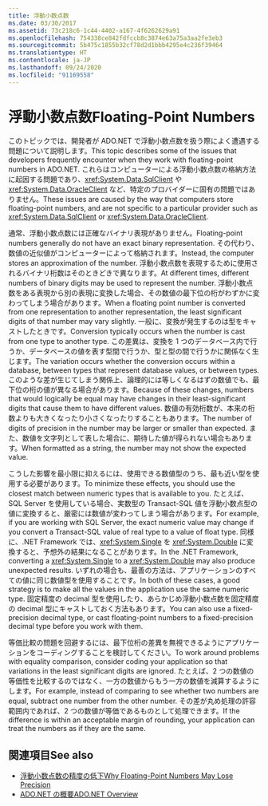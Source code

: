 ```yaml
---
title: 浮動小数点数
ms.date: 03/30/2017
ms.assetid: 73c218c6-1c44-4402-a167-4f6262629a91
ms.openlocfilehash: 754338ce842fdfccb8c3874e63a75a3aa2fe3eb3
ms.sourcegitcommit: 5b475c1855b32cf78d2d1bbb4295e4c236f39464
ms.translationtype: HT
ms.contentlocale: ja-JP
ms.lasthandoff: 09/24/2020
ms.locfileid: "91169558"
---
```

# <a name="floating-point-numbers"></a><span data-ttu-id="b2b23-102">浮動小数点数</span><span class="sxs-lookup"><span data-stu-id="b2b23-102">Floating-Point Numbers</span></span>

<span data-ttu-id="b2b23-103">このトピックでは、開発者が ADO.NET で浮動小数点数を扱う際によく遭遇する問題について説明します。</span><span class="sxs-lookup"><span data-stu-id="b2b23-103">This topic describes some of the issues that developers frequently encounter when they work with floating-point numbers in ADO.NET.</span></span> <span data-ttu-id="b2b23-104">これらはコンピューターによる浮動小数点数の格納方法に起因する問題であり、<xref:System.Data.SqlClient> や <xref:System.Data.OracleClient> など、特定のプロバイダーに固有の問題ではありません。</span><span class="sxs-lookup"><span data-stu-id="b2b23-104">These issues are caused by the way that computers store floating-point numbers, and are not specific to a particular provider such as <xref:System.Data.SqlClient> or <xref:System.Data.OracleClient>.</span></span>  
  
 <span data-ttu-id="b2b23-105">通常、浮動小数点数には正確なバイナリ表現がありません。</span><span class="sxs-lookup"><span data-stu-id="b2b23-105">Floating-point numbers generally do not have an exact binary representation.</span></span> <span data-ttu-id="b2b23-106">その代わり、数値の近似値がコンピューターによって格納されます。</span><span class="sxs-lookup"><span data-stu-id="b2b23-106">Instead, the computer stores an approximation of the number.</span></span> <span data-ttu-id="b2b23-107">浮動小数点数を表現するために使用されるバイナリ桁数はそのときどきで異なります。</span><span class="sxs-lookup"><span data-stu-id="b2b23-107">At different times, different numbers of binary digits may be used to represent the number.</span></span> <span data-ttu-id="b2b23-108">浮動小数点数をある表現から別の表現に変換した場合、その数値の最下位の桁がわずかに変わってしまう場合があります。</span><span class="sxs-lookup"><span data-stu-id="b2b23-108">When a floating point number is converted from one representation to another representation, the least significant digits of that number may vary slightly.</span></span> <span data-ttu-id="b2b23-109">一般に、変換が発生するのは型をキャストしたときです。</span><span class="sxs-lookup"><span data-stu-id="b2b23-109">Conversion typically occurs when the number is cast from one type to another type.</span></span> <span data-ttu-id="b2b23-110">この差異は、変換を 1 つのデータベース内で行うか、データベースの値を表す型間で行うか、型と型の間で行うかに関係なく生じます。</span><span class="sxs-lookup"><span data-stu-id="b2b23-110">The variation occurs whether the conversion occurs within a database, between types that represent database values, or between types.</span></span> <span data-ttu-id="b2b23-111">このような差が生じてしまう関係上、論理的には等しくなるはずの数値でも、最下位の桁の値が異なる場合があります。</span><span class="sxs-lookup"><span data-stu-id="b2b23-111">Because of these changes, numbers that would logically be equal may have changes in their least-significant digits that cause them to have different values.</span></span> <span data-ttu-id="b2b23-112">数値の有効桁数が、本来の桁数よりも大きくなったり小さくなったりすることもあります。</span><span class="sxs-lookup"><span data-stu-id="b2b23-112">The number of digits of precision in the number may be larger or smaller than expected.</span></span> <span data-ttu-id="b2b23-113">また、数値を文字列として表した場合に、期待した値が得られない場合もあります。</span><span class="sxs-lookup"><span data-stu-id="b2b23-113">When formatted as a string, the number may not show the expected value.</span></span>  
  
 <span data-ttu-id="b2b23-114">こうした影響を最小限に抑えるには、使用できる数値型のうち、最も近い型を使用する必要があります。</span><span class="sxs-lookup"><span data-stu-id="b2b23-114">To minimize these effects, you should use the closest match between numeric types that is available to you.</span></span> <span data-ttu-id="b2b23-115">たとえば、SQL Server を使用している場合、実数型の Transact-SQL 値を浮動小数点型の値に変換すると、厳密には数値が変わってしまう場合があります。</span><span class="sxs-lookup"><span data-stu-id="b2b23-115">For example, if you are working with SQL Server, the exact numeric value may change if you convert a Transact-SQL value of real type to a value of float type.</span></span> <span data-ttu-id="b2b23-116">同様に、.NET Framework では、<xref:System.Single> を <xref:System.Double> に変換すると、予想外の結果になることがあります。</span><span class="sxs-lookup"><span data-stu-id="b2b23-116">In the .NET Framework, converting a <xref:System.Single> to a <xref:System.Double> may also produce unexpected results.</span></span> <span data-ttu-id="b2b23-117">いずれの場合も、最善の方法は、アプリケーションのすべての値に同じ数値型を使用することです。</span><span class="sxs-lookup"><span data-stu-id="b2b23-117">In both of these cases, a good strategy is to make all the values in the application use the same numeric type.</span></span> <span data-ttu-id="b2b23-118">固定精度の decimal 型を使用したり、あらかじめ浮動小数点数を固定精度の decimal 型にキャストしておく方法もあります。</span><span class="sxs-lookup"><span data-stu-id="b2b23-118">You can also use a fixed-precision decimal type, or cast floating-point numbers to a fixed-precision decimal type before you work with them.</span></span>  
  
 <span data-ttu-id="b2b23-119">等価比較の問題を回避するには、最下位桁の差異を無視できるようにアプリケーションをコーディングすることを検討してください。</span><span class="sxs-lookup"><span data-stu-id="b2b23-119">To work around problems with equality comparison, consider coding your application so that variations in the least significant digits are ignored.</span></span> <span data-ttu-id="b2b23-120">たとえば、2 つの数値の等価性を比較するのではなく、一方の数値からもう一方の数値を減算するようにします。</span><span class="sxs-lookup"><span data-stu-id="b2b23-120">For example, instead of comparing to see whether two numbers are equal, subtract one number from the other number.</span></span> <span data-ttu-id="b2b23-121">その差が丸め処理の許容範囲内であれば、2 つの数値が等価であるものとして処理できます。</span><span class="sxs-lookup"><span data-stu-id="b2b23-121">If the difference is within an acceptable margin of rounding, your application can treat the numbers as if they are the same.</span></span>  
  
## <a name="see-also"></a><span data-ttu-id="b2b23-122">関連項目</span><span class="sxs-lookup"><span data-stu-id="b2b23-122">See also</span></span>

- [<span data-ttu-id="b2b23-123">浮動小数点数の精度の低下</span><span class="sxs-lookup"><span data-stu-id="b2b23-123">Why Floating-Point Numbers May Lose Precision</span></span>](/cpp/build/why-floating-point-numbers-may-lose-precision)
- [<span data-ttu-id="b2b23-124">ADO.NET の概要</span><span class="sxs-lookup"><span data-stu-id="b2b23-124">ADO.NET Overview</span></span>](ado-net-overview.md)
